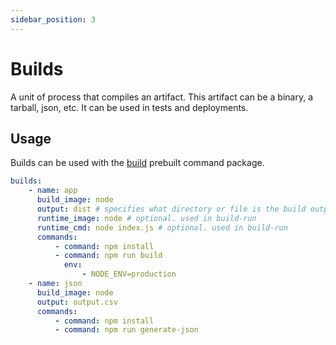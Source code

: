 ```yaml
---
sidebar_position: 3
---
```


# Builds

A unit of process that compiles an artifact. This artifact can be a binary, a tarball, json, etc. It can be used in tests and deployments.

## Usage

Builds can be used with the [build](./tests#build) prebuilt command package.

```yaml title="velocity.yml"
builds:
    - name: app
      build_image: node
      output: dist # specifies what directory or file is the build output
      runtime_image: node # optional. used in build-run
      runtime_cmd: node index.js # optional. used in build-run
      commands:
          - command: npm install
          - command: npm run build
            env:
                - NODE_ENV=production
    - name: json
      build_image: node
      output: output.csv
      commands:
          - command: npm install
          - command: npm run generate-json
```
